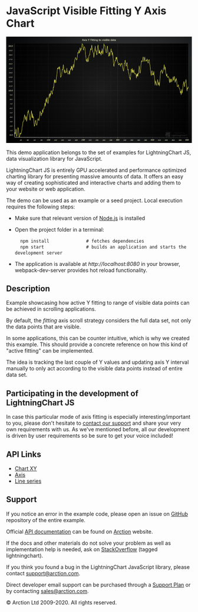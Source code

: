 # JavaScript Visible Fitting Y Axis Chart

![JavaScript Visible Fitting Y Axis Chart](visibleFitYAxis.png)

This demo application belongs to the set of examples for LightningChart JS, data visualization library for JavaScript.

LightningChart JS is entirely GPU accelerated and performance optimized charting library for presenting massive amounts of data. It offers an easy way of creating sophisticated and interactive charts and adding them to your website or web application.

The demo can be used as an example or a seed project. Local execution requires the following steps:

- Make sure that relevant version of [Node.js](https://nodejs.org/en/download/) is installed
- Open the project folder in a terminal:

        npm install              # fetches dependencies
        npm start                # builds an application and starts the development server

- The application is available at *http://localhost:8080* in your browser, webpack-dev-server provides hot reload functionality.


## Description

Example showcasing how active Y fitting to range of visible data points can be achieved in scrolling applications.

By default, the *fitting* axis scroll strategy considers the full data set, not only the data points that are visible.

In some applications, this can be counter intuitive, which is why we created this example. This should provide a concrete reference on how this kind of "active fitting" can be implemented.

The idea is tracking the last couple of Y values and updating axis Y interval manually to only act according to the visible data points instead of entire data set.

## Participating in the development of LightningChart JS

In case this particular mode of axis fitting is especially interesting/important to you, please don't hesitate to [contact our support](https://www.arction.com/support-services/) and share your very own requirements with us. As we've mentioned before, all our development is driven by user requirements so be sure to get your voice included!


## API Links

* [Chart XY]
* [Axis]
* [Line series]


## Support

If you notice an error in the example code, please open an issue on [GitHub][0] repository of the entire example.

Official [API documentation][1] can be found on [Arction][2] website.

If the docs and other materials do not solve your problem as well as implementation help is needed, ask on [StackOverflow][3] (tagged lightningchart).

If you think you found a bug in the LightningChart JavaScript library, please contact support@arction.com.

Direct developer email support can be purchased through a [Support Plan][4] or by contacting sales@arction.com.

[0]: https://github.com/Arction/
[1]: https://www.arction.com/lightningchart-js-api-documentation/
[2]: https://www.arction.com
[3]: https://stackoverflow.com/questions/tagged/lightningchart
[4]: https://www.arction.com/support-services/

© Arction Ltd 2009-2020. All rights reserved.


[Chart XY]: https://www.arction.com/lightningchart-js-api-documentation/v3.3.0/classes/chartxy.html
[Axis]: https://www.arction.com/lightningchart-js-api-documentation/v3.3.0/classes/axis.html
[Line series]: https://www.arction.com/lightningchart-js-api-documentation/v3.3.0/classes/lineseries.html

